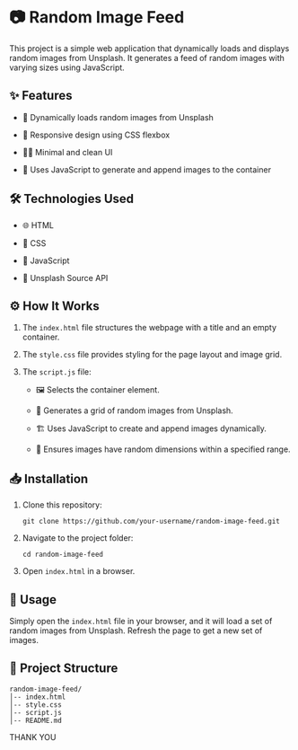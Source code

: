 📷 Random Image Feed
====================

This project is a simple web application that dynamically loads and displays random images from Unsplash. It generates a feed of random images with varying sizes using JavaScript.

✨ Features
----------

-   🎨 Dynamically loads random images from Unsplash

-   📱 Responsive design using CSS flexbox

-   🧑‍💻 Minimal and clean UI

-   🚀 Uses JavaScript to generate and append images to the container

🛠 Technologies Used
--------------------

-   🌐 HTML

-   🎨 CSS

-   📜 JavaScript

-   📸 Unsplash Source API

⚙️ How It Works
---------------

1.  The `index.html` file structures the webpage with a title and an empty container.

2.  The `style.css` file provides styling for the page layout and image grid.

3.  The `script.js` file:

    -   🖼 Selects the container element.

    -   🎲 Generates a grid of random images from Unsplash.

    -   🏗 Uses JavaScript to create and append images dynamically.

    -   📏 Ensures images have random dimensions within a specified range.

📥 Installation
---------------

1.  Clone this repository:

    ```
    git clone https://github.com/your-username/random-image-feed.git
    ```

2.  Navigate to the project folder:

    ```
    cd random-image-feed
    ```

3.  Open `index.html` in a browser.

🚀 Usage
--------

Simply open the `index.html` file in your browser, and it will load a set of random images from Unsplash. Refresh the page to get a new set of images.

📁 Project Structure
--------------------

```
random-image-feed/
│-- index.html
│-- style.css
│-- script.js
│-- README.md
```

THANK YOU
